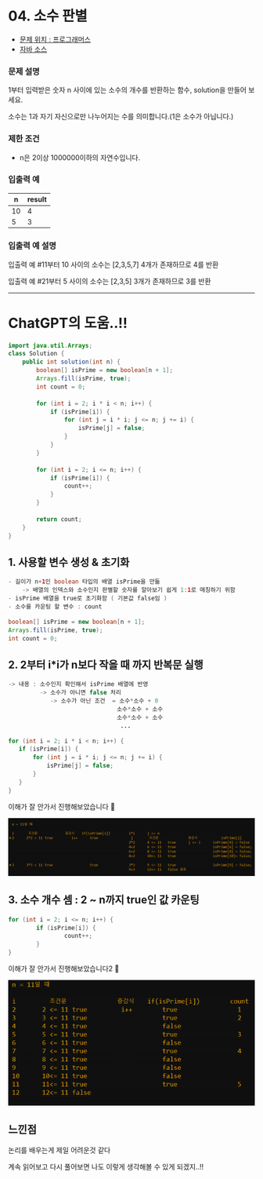 # 04. 소수 판별

* [문제 위치 : 프로그래머스](https://school.programmers.co.kr/learn/courses/30/lessons/12921)
* [자바 소스](../../../CoTeStudy/src/programmers/Test05.java)

### **문제 설명**

1부터 입력받은 숫자 n 사이에 있는 소수의 개수를 반환하는 함수, solution을 만들어 보세요.

소수는 1과 자기 자신으로만 나누어지는 수를 의미합니다.(1은 소수가 아닙니다.)

### 제한 조건

- n은 2이상 1000000이하의 자연수입니다.

### 입출력 예

| n | result |
| --- | --- |
| 10 | 4 |
| 5 | 3 |

### 입출력 예 설명

입출력 예 #11부터 10 사이의 소수는 [2,3,5,7] 4개가 존재하므로 4를 반환

입출력 예 #21부터 5 사이의 소수는 [2,3,5] 3개가 존재하므로 3를 반환

---

# ChatGPT의 도움..!!

```java
import java.util.Arrays;
class Solution {
    public int solution(int n) {
        boolean[] isPrime = new boolean[n + 1];
        Arrays.fill(isPrime, true);
        int count = 0;

        for (int i = 2; i * i < n; i++) {
            if (isPrime[i]) {
                for (int j = i * i; j <= n; j += i) {
                    isPrime[j] = false;
                }
            }
        }

        for (int i = 2; i <= n; i++) {
            if (isPrime[i]) {
                count++;
            }
        }

        return count;
    }
}
```

## 1. 사용할 변수 생성 & 초기화

```java
- 길이가 n+1인 boolean 타입의 배열 isPrime을 만듦
	-> 배열의 인덱스와 소수인지 판별할 숫자를 알아보기 쉽게 1:1로 매칭하기 위함
- isPrime 배열을 true로 초기화함 ( 기본값 false임 )
- 소수를 카운팅 할 변수 : count
```

```java
boolean[] isPrime = new boolean[n + 1];
Arrays.fill(isPrime, true);
int count = 0;
```

## 2. 2부터 i*i가 n보다 작을 때 까지 반복문 실행

```java
-> 내용 : 소수인지 확인해서 isPrime 배열에 반영
         -> 소수가 아니면 false 처리
            -> 소수가 아닌 조건  = 소수*소수 + 0
                               소수*소수 + 소수
                               소수*소수 + 소수
                                ...
```

```java
for (int i = 2; i * i < n; i++) {
   if (isPrime[i]) {
       for (int j = i * i; j <= n; j += i) {
           isPrime[j] = false;
       }
   }
}
```

이해가 잘 안가서 진행해보았습니다 🤔

![Untitled](./imgs/04/00.png)

## 3. 소수 개수 셈 : 2 ~ n까지 true인 값 카운팅

```java
for (int i = 2; i <= n; i++) {
		if (isPrime[i]) {
				count++;
		}
}
```

이해가 잘 안가서 진행해보았습니다2 🤔

![Untitled](./imgs/04/01.png)

## 느낀점

논리를 배우는게 제일 어려운것 같다

계속 읽어보고 다시 풀어보면 나도 이렇게 생각해볼 수 있게 되겠지..!!